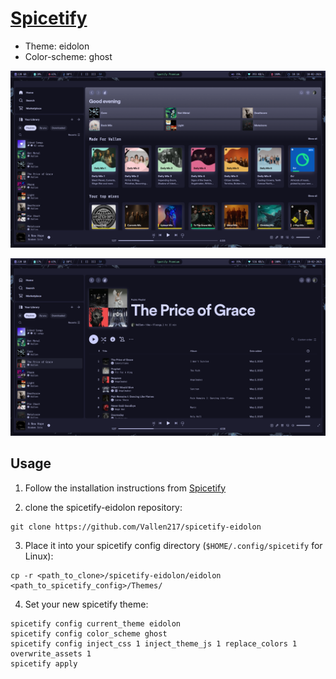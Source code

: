 # [Spicetify](https://github.com/spicetify)

- Theme: eidolon
- Color-scheme: ghost

![Alt test](https://github.com/Vallen217/dotfiles/blob/main/screenshots/spicetify_ghost_1.png?raw=true)

![Alt test](https://github.com/Vallen217/dotfiles/blob/main/screenshots/spicetify_ghost_2.png?raw=true)

## Usage

1. Follow the installation instructions from [Spicetify](https://spicetify.app/docs/getting-started)

2. clone the spicetify-eidolon repository:

```
git clone https://github.com/Vallen217/spicetify-eidolon
```

3. Place it into your spicetify config directory (`$HOME/.config/spicetify` for Linux):

```
cp -r <path_to_clone>/spicetify-eidolon/eidolon <path_to_spicetify_config>/Themes/
```

4. Set your new spicetify theme:

```
spicetify config current_theme eidolon
spicetify config color_scheme ghost
spicetify config inject_css 1 inject_theme_js 1 replace_colors 1 overwrite_assets 1
spicetify apply
```

